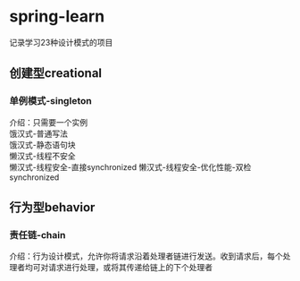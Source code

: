 # spring-learn
记录学习23种设计模式的项目

## 创建型creational
### 单例模式-singleton
介绍：只需要一个实例  
饿汉式-普通写法  
饿汉式-静态语句块  
懒汉式-线程不安全  
懒汉式-线程安全-直接synchronized
懒汉式-线程安全-优化性能-双检synchronized

## 行为型behavior
### 责任链-chain
介绍：行为设计模式，允许你将请求沿着处理者链进行发送。收到请求后，每个处理者均可对请求进行处理，或将其传递给链上的下个处理者
